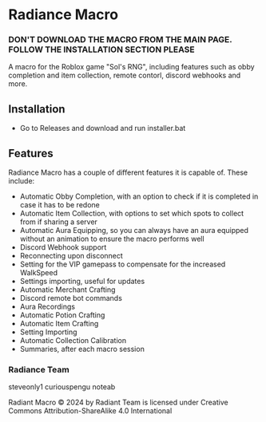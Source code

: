 # Radiance Macro
### DON'T DOWNLOAD THE MACRO FROM THE MAIN PAGE. FOLLOW THE INSTALLATION SECTION PLEASE
 A macro for the Roblox game "Sol's RNG", including features such as obby completion and item collection, remote contorl, discord webhooks and more.
 
## Installation
  - Go to Releases and download and run installer.bat

## Features
Radiance Macro has a couple of different features it is capable of. These include:
 - Automatic Obby Completion, with an option to check if it is completed in case it has to be redone
 - Automatic Item Collection, with options to set which spots to collect from if sharing a server
 - Automatic Aura Equipping, so you can always have an aura equipped without an animation to ensure the macro performs well
 - Discord Webhook support
 - Reconnecting upon disconnect
 - Setting for the VIP gamepass to compensate for the increased WalkSpeed
 - Settings importing, useful for updates
 - Automatic Merchant Crafting
 - Discord remote bot commands
 - Aura Recordings
 - Automatic Potion Crafting
 - Automatic Item Crafting
 - Setting Importing
 - Automatic Collection Calibration
 - Summaries, after each macro session

### Radiance Team
steveonly1
curiouspengu
noteab

Radiant Macro © 2024 by Radiant Team is licensed under Creative Commons Attribution-ShareAlike 4.0 International 
